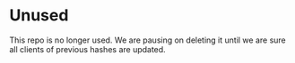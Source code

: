 # Unused

This repo is no longer used. We are pausing on deleting it until we are sure all clients of previous
hashes are updated.
